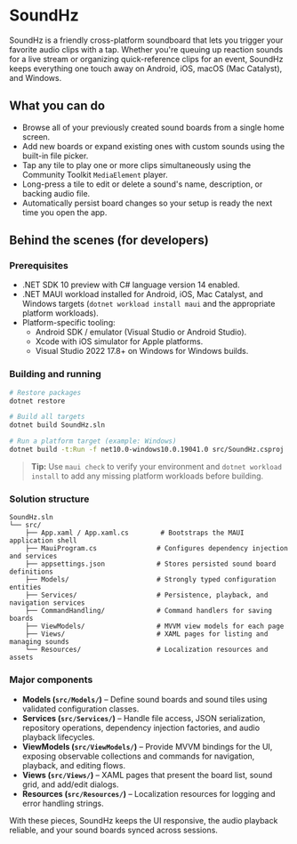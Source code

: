 # SoundHz

SoundHz is a friendly cross-platform soundboard that lets you trigger your favorite audio clips with a tap. Whether you're queuing up reaction sounds for a live stream or organizing quick-reference clips for an event, SoundHz keeps everything one touch away on Android, iOS, macOS (Mac Catalyst), and Windows.

## What you can do

* Browse all of your previously created sound boards from a single home screen.
* Add new boards or expand existing ones with custom sounds using the built-in file picker.
* Tap any tile to play one or more clips simultaneously using the Community Toolkit `MediaElement` player.
* Long-press a tile to edit or delete a sound's name, description, or backing audio file.
* Automatically persist board changes so your setup is ready the next time you open the app.

## Behind the scenes (for developers)

### Prerequisites

* .NET SDK 10 preview with C# language version 14 enabled.
* .NET MAUI workload installed for Android, iOS, Mac Catalyst, and Windows targets (`dotnet workload install maui` and the appropriate platform workloads).
* Platform-specific tooling:
  * Android SDK / emulator (Visual Studio or Android Studio).
  * Xcode with iOS simulator for Apple platforms.
  * Visual Studio 2022 17.8+ on Windows for Windows builds.

### Building and running

```bash
# Restore packages
dotnet restore

# Build all targets
dotnet build SoundHz.sln

# Run a platform target (example: Windows)
dotnet build -t:Run -f net10.0-windows10.0.19041.0 src/SoundHz.csproj
```

> **Tip:** Use `maui check` to verify your environment and `dotnet workload install` to add any missing platform workloads before building.

### Solution structure

```text
SoundHz.sln
└── src/
    ├── App.xaml / App.xaml.cs        # Bootstraps the MAUI application shell
    ├── MauiProgram.cs               # Configures dependency injection and services
    ├── appsettings.json             # Stores persisted sound board definitions
    ├── Models/                      # Strongly typed configuration entities
    ├── Services/                    # Persistence, playback, and navigation services
    ├── CommandHandling/             # Command handlers for saving boards
    ├── ViewModels/                  # MVVM view models for each page
    ├── Views/                       # XAML pages for listing and managing sounds
    └── Resources/                   # Localization resources and assets
```

### Major components

* **Models (`src/Models/`)** – Define sound boards and sound tiles using validated configuration classes.
* **Services (`src/Services/`)** – Handle file access, JSON serialization, repository operations, dependency injection factories, and audio playback lifecycles.
* **ViewModels (`src/ViewModels/`)** – Provide MVVM bindings for the UI, exposing observable collections and commands for navigation, playback, and editing flows.
* **Views (`src/Views/`)** – XAML pages that present the board list, sound grid, and add/edit dialogs.
* **Resources (`src/Resources/`)** – Localization resources for logging and error handling strings.

With these pieces, SoundHz keeps the UI responsive, the audio playback reliable, and your sound boards synced across sessions.
